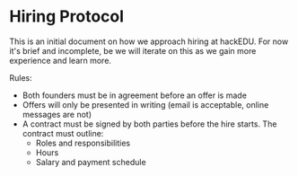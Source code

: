 # Hiring Protocol

This is an initial document on how we approach hiring at hackEDU. For now it's
brief and incomplete, be we will iterate on this as we gain more experience and
learn more.

Rules:

- Both founders must be in agreement before an offer is made
- Offers will only be presented in writing (email is acceptable, online messages
  are not)
- A contract must be signed by both parties before the hire starts. The contract
  must outline:
  - Roles and responsibilities
  - Hours
  - Salary and payment schedule
